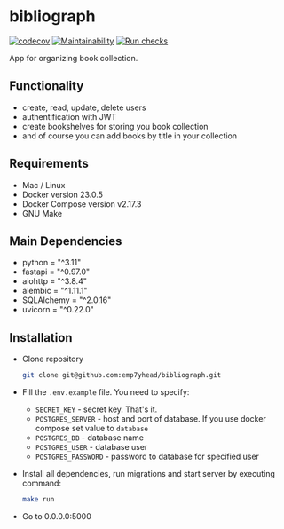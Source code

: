 # bibliograph

[![codecov](https://codecov.io/gh/emp7yhead/bibliograph/branch/main/graph/badge.svg?token=uV2RgGcNwq)](https://codecov.io/gh/emp7yhead/bibliograph)
[![Maintainability](https://api.codeclimate.com/v1/badges/c77cfa99ba81ed1d3c33/maintainability)](https://codeclimate.com/github/emp7yhead/bibliograph/maintainability)
[![Run checks](https://github.com/emp7yhead/bibliograph/actions/workflows/CI.yml/badge.svg)](https://github.com/emp7yhead/bibliograph/actions/workflows/CI.yml)

App for organizing book collection.

## Functionality

- create, read, update, delete users
- authentification with JWT
- create bookshelves for storing you book collection
- and of course you can add books by title in your collection

## Requirements

- Mac / Linux
- Docker version 23.0.5
- Docker Compose version v2.17.3
- GNU Make

## Main Dependencies

- python = "^3.11"
- fastapi = "^0.97.0"
- aiohttp = "^3.8.4"
- alembic = "^1.11.1"
- SQLAlchemy = "^2.0.16"
- uvicorn = "^0.22.0"

## Installation

- Clone repository

    ```bash
    git clone git@github.com:emp7yhead/bibliograph.git
    ```

- Fill the `.env.example` file. You need to specify:

  - `SECRET_KEY` - secret key. That's it.
  - `POSTGRES_SERVER` - host and port of database. If you use docker compose set value to `database`
  - `POSTGRES_DB` - database name
  - `POSTGRES_USER` - database user
  - `POSTGRES_PASSWORD` - password to database for specified user

- Install all dependencies, run migrations and start server by executing command:

    ```bash
    make run
    ```

- Go to 0.0.0.0:5000
